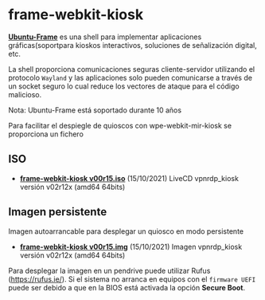 # frame-webkit-kiosk

[**Ubuntu-Frame**](https://mir-server.io/ubuntu-frame) es una shell para implementar aplicaciones gráficas(soportpara kioskos interactivos, soluciones de señalización digital, etc. 

La shell proporciona comunicaciones seguras cliente-servidor utilizando el protocolo ```Wayland``` y las aplicaciones solo pueden comunicarse a través de un socket seguro lo cual reduce los vectores de ataque para el código malicioso.


Nota: Ubuntu-Frame está soportado durante 10 años

Para facilitar el despiegle de quioscos con wpe-webkit-mir-kiosk se proporciona un fichero

## ISO

- [**frame-webkit-kiosk v00r15.iso**](https://drive.google.com/file/d/10efDoAuHJtllyPnJ-v4XMEh388YEaMET/view?usp=sharing) (15/10/2021) LiveCD vpnrdp_kiosk versión v02r12x (amd64 64bits) 

## Imagen persistente 

Imagen autoarrancable para desplegar un quiosco en modo persistente 

- [**frame-webkit-kiosk v00r15.img**](https://drive.google.com/file/d/1LamVRNLVf6TLbZDtFnwinqxieP5Vl9IG/view?usp=sharing) (15/10/2021) Imagen vpnrdp_kiosk versión v02r12x (amd64 64bits) 

Para desplegar la imagen en un pendrive puede utilizar Rufus (https://rufus.ie/). Si el sistema no arranca en equipos con el ```firmware UEFI``` puede ser debido a que en la BIOS está activada la opción **Secure Boot**.



